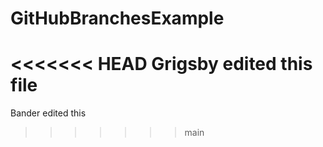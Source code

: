 # GitHubBranchesExample
<<<<<<< HEAD
Grigsby edited this file
=======
Bander edited this
>>>>>>> main
